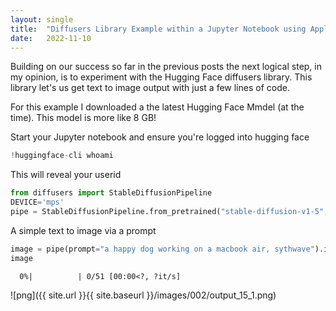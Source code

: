 ```yaml
---
layout: single
title:  "Diffusers Library Example within a Jupyter Notebook using Apple Mac M1/2"
date:   2022-11-10
---
```


Building on our success so far in the previous posts the next logical step, in my opinion, is to experiment with the Hugging Face diffusers library. This library let's us get text to image output with just a few lines of code.

For this example I downloaded a the latest Hugging Face Mmdel (at the time). This model is more like 8 GB! 

Start your Jupyter notebook and ensure you're logged into hugging face

```python
!huggingface-cli whoami
```
This will reveal your userid

```python
from diffusers import StableDiffusionPipeline
DEVICE='mps'
pipe = StableDiffusionPipeline.from_pretrained("stable-diffusion-v1-5", use_auth_token=True).to(DEVICE)
```

A simple text to image via a prompt


```python
image = pipe(prompt="a happy dog working on a macbook air, sythwave").images[0]
image
```


      0%|          | 0/51 [00:00<?, ?it/s]


    
![png]({{ site.url }}{{ site.baseurl }}/images/002/output_15_1.png)


